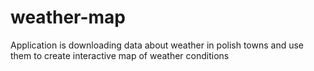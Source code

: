 # weather-map
Application is downloading data about weather in polish towns and use them to create interactive map of weather conditions
